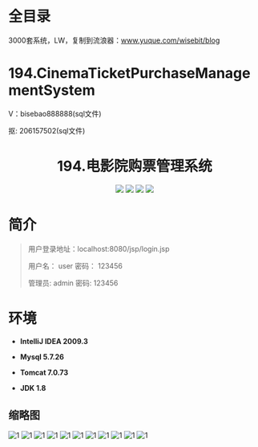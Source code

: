 # 全目录

3000套系统，LW，复制到流浪器：www.yuque.com/wisebit/blog

# 194.CinemaTicketPurchaseManagementSystem

<p>V：bisebao888888(sql文件)</p>
<p>抠: 206157502(sql文件)</p>

<p><h1 align="center">194.电影院购票管理系统</h1></p>


<p align="center">
	<img src="https://img.shields.io/badge/jdk-1.8-orange.svg"/>
    <img src="https://img.shields.io/badge/servlet-5.x-lightgrey.svg"/>
    <img src="https://img.shields.io/badge/jsp-3.x-blue.svg"/>
    <img src="https://img.shields.io/badge/jdbc-5.x-yellow.svg"/>
</p>

# 简介
>
> 用户登录地址：localhost:8080/jsp/login.jsp
>
> 用户名： user   密码： 123456
>
> 管理员: admin   密码: 123456

# 环境

- <b>IntelliJ IDEA 2009.3</b>

- <b>Mysql 5.7.26</b>

- <b>Tomcat 7.0.73</b>

- <b>JDK 1.8</b>




## 缩略图
![1](https://bitwise.oss-cn-heyuan.aliyuncs.com/2024/9/10/2a429350-1ee9-4a4f-b8ec-f66d204e8671.png)
![1](https://bitwise.oss-cn-heyuan.aliyuncs.com/2024/9/10/50243e3c-2d72-4425-8ebe-0cb73187e850.png)
![1](https://bitwise.oss-cn-heyuan.aliyuncs.com/2024/9/10/42e82d13-1b8c-43db-978a-eff0f5314376.png)
![1](https://bitwise.oss-cn-heyuan.aliyuncs.com/2024/9/10/c6326b8a-7dcb-4746-af60-290cfbe12b8b.png)
![1](https://bitwise.oss-cn-heyuan.aliyuncs.com/2024/9/10/6ef81c20-210a-474e-a605-fed764f31156.png)
![1](https://bitwise.oss-cn-heyuan.aliyuncs.com/2024/9/10/9877408a-19c1-4d14-997d-19fab78d3b09.png)
![1](https://bitwise.oss-cn-heyuan.aliyuncs.com/2024/9/10/f22df2a1-ee99-4286-bbe3-6db6a94ae8c0.png)
![1](https://bitwise.oss-cn-heyuan.aliyuncs.com/2024/9/10/22cff0e6-1a37-46d5-9f67-69a43e7a621e.png)
![1](https://bitwise.oss-cn-heyuan.aliyuncs.com/2024/9/10/f17ed908-136a-4522-a177-c91f06dc3c91.png)
![1](https://bitwise.oss-cn-heyuan.aliyuncs.com/2024/9/10/a0361a19-c605-478c-8c96-0813cc00a386.png)
![1](https://bitwise.oss-cn-heyuan.aliyuncs.com/2024/9/10/9238a927-c96c-419c-9c63-9faa31986377.png)




